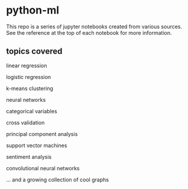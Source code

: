 # python-ml

This repo is a series of jupyter notebooks created from various sources.  See the reference at the top of each notebook for more information.

## topics covered 

linear regression

logistic regression

k-means clustering

neural networks

categorical variables

cross validation

principal component analysis

support vector machines

sentiment analysis

convolutional neural networks

... and a growing collection of cool graphs
